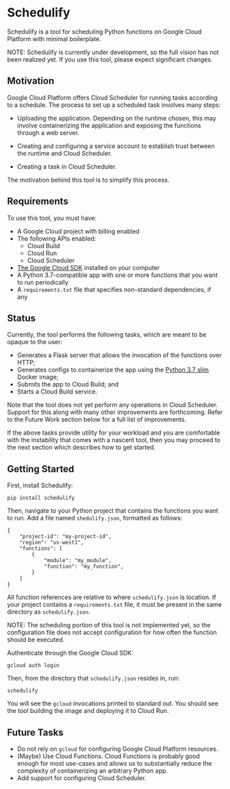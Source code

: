 # Schedulify

Schedulify is a tool for scheduling Python functions on Google Cloud Platform
with minimal boilerplate.

NOTE: Schedulify is currently under development, so the full vision has not been
realized yet. If you use this tool, please expect significant changes.

## Motivation

Google Cloud Platform offers Cloud Scheduler for running tasks according to a
schedule. The process to set up a scheduled task involves many steps:

*  Uploading the application. Depending on the runtime chosen, this may involve
   containerizing the application and exposing the functions through a web
   server.

*  Creating and configuring a service account to establish trust between the
   runtime and Cloud Scheduler.

*  Creating a task in Cloud Scheduler.

The motivation behind this tool is to simplify this process.

## Requirements

To use this tool, you must have:

*  A Google Cloud project with billing enabled
*  The following APIs enabled:
   *  Cloud Build
   *  Cloud Run
   *  Cloud Scheduler
*  [The Google Cloud SDK](https://cloud.google.com/sdk/docs/quickstarts)
   installed on your computer
*  A Python 3.7-compatible app with one or more functions that you want to run
   periodically
*  A `requirements.txt` file that specifies non-standard dependencies, if any

## Status

Currently, the tool performs the following tasks, which are meant to be opaque
to the user:

*  Generates a Flask server that allows the invocation of the functions over
   HTTP;
*  Generates configs to containerize the app using the [Python 3.7
   slim](https://hub.docker.com/_/python) Docker image;
*  Submits the app to Cloud Build; and
*  Starts a Cloud Build service.

Note that the tool does not yet perform any operations in Cloud Scheduler.
Support for this along with many other improvements are forthcoming. Refer to
the Future Work section below for a full list of improvements.

If the above tasks provide utility for your workload and you are comfortable
with the instability that comes with a nascent tool, then you may proceed to the
next section which describes how to get started.

## Getting Started

First, install Schedulify:

```
pip install schedulify
```

Then, navigate to your Python project that contains the functions you want to
run. Add a file named `shedulify.json`, formatted as follows:

```
{
    "project-id": "my-project-id",
    "region": "us-west1",
    "functions": [
        {
            "module": "my_module",
            "function": "my_function",
        }
    ]
}
```

All function references are relative to where `schedulify.json` is location. If
your project contains a `requirements.txt` file, it must be present in the same
directory as `schedulify.json`.

NOTE: The scheduling portion of this tool is not implemented yet, so the
configuration file does not accept configuration for how often the function
should be executed.

Authenticate through the Google Cloud SDK:

```
gcloud auth login
```

Then, from the directory that `schedulify.json` resides in, run:

```
schedulify
```

You will see the `gcloud` invocations printed to standard out. You should see
the tool building the image and deploying it to Cloud Run.

## Future Tasks

*  Do not rely on `gcloud` for configuring Google Cloud Platform resources.
*  (Maybe) Use Cloud Functions. Cloud Functions is probably good enough for most
   use-cases and allows us to substantially reduce the complexity of
   containerizing an arbitrary Python app.
*  Add support for configuring Cloud Scheduler.
